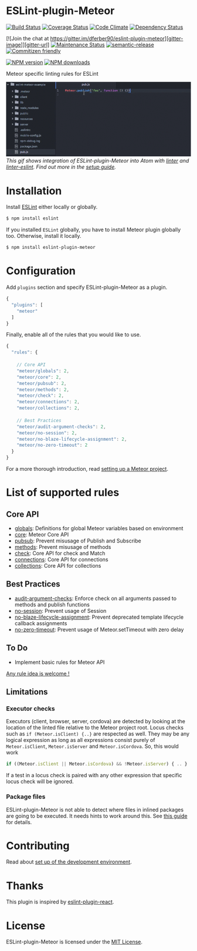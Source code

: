 # ESLint-plugin-Meteor

[![Build Status][travis-image]][travis-url]
[![Coverage Status][coverage-image]][coverage-url]
[![Code Climate][climate-image]][climate-url]
[![Dependency Status][deps-image]][deps-url]

[![Join the chat at https://gitter.im/dferber90/eslint-plugin-meteor][gitter-image]][gitter-url]
[![Maintenance Status][status-image]][status-url]
[![semantic-release][semantic-release-image]][semantic-release]
[![Commitizen friendly][commitizen-image]][commitizen]

[![NPM version][npm-image]][npm-url]
[![NPM downloads][npm-downloads-image]][npm-url]


Meteor specific linting rules for ESLint

![Example](docs/media/pub.gif)
*This gif shows integration of ESLint-plugin-Meteor into Atom with [linter](https://atom.io/packages/linter) and [linter-eslint](https://atom.io/packages/linter-eslint). Find out more in the [setup guide](docs/SETUP_DEVELOPMENT.md).*


# Installation

Install [ESLint](https://www.github.com/eslint/eslint) either locally or globally.

```sh
$ npm install eslint
```

If you installed `ESLint` globally, you have to install Meteor plugin globally too. Otherwise, install it locally.

```sh
$ npm install eslint-plugin-meteor
```

# Configuration

Add `plugins` section and specify ESLint-plugin-Meteor as a plugin.

```js
{
  "plugins": [
    "meteor"
  ]
}
```


Finally, enable all of the rules that you would like to use.

```js
{
  "rules": {

    // Core API
    "meteor/globals": 2,
    "meteor/core": 2,
    "meteor/pubsub": 2,
    "meteor/methods": 2,
    "meteor/check": 2,
    "meteor/connections": 2,
    "meteor/collections": 2,

    // Best Practices
    "meteor/audit-argument-checks": 2,
    "meteor/no-session": 2,
    "meteor/no-blaze-lifecycle-assignment": 2,
    "meteor/no-zero-timeout": 2
  }
}
```

For a more thorough introduction, read [setting up a Meteor project](docs/SETUP_DEVELOPMENT.md).

# List of supported rules

## Core API
* [globals](docs/rules/globals.md): Definitions for global Meteor variables based on environment
* [core](docs/rules/core.md): Meteor Core API
* [pubsub](docs/rules/pubsub.md): Prevent misusage of Publish and Subscribe
* [methods](docs/rules/methods.md): Prevent misusage of methods
* [check](docs/rules/check.md): Core API for check and Match
* [connections](docs/rules/connections.md): Core API for connections
* [collections](docs/rules/collections.md): Core API for collections

## Best Practices
* [audit-argument-checks](docs/rules/audit-argument-checks.md): Enforce check on all arguments passed to methods and publish functions
* [no-session](docs/rules/no-session.md): Prevent usage of Session
* [no-blaze-lifecycle-assignment](docs/rules/no-blaze-lifecycle-assignment.md): Prevent deprecated template lifecycle callback assignments
* [no-zero-timeout](docs/rules/no-zero-timeout.md): Prevent usage of Meteor.setTimeout with zero delay

## To Do

* Implement basic rules for Meteor API

[Any rule idea is welcome !](https://github.com/dferber90/eslint-plugin-meteor/issues)

## Limitations

### Executor checks
Executors (client, browser, server, cordova) are detected by looking at the location of the linted file relative to the Meteor project root. Locus checks such as `if (Meteor.isClient) {..}` are respected as well. They may be any logical expression as long as all expressions consist purely of `Meteor.isClient`, `Meteor.isServer` and `Meteor.isCordova`. So, this would work

```js
if ((Meteor.isClient || Meteor.isCordova) && !Meteor.isServer) { .. }
```

If a test in a locus check is paired with any other expression that specific locus check will be ignored.

### Package files

ESLint-plugin-Meteor is not able to detect where files in inlined packages are going to be executed. It needs hints to work around this. See [this guide](docs/SETUP_METEOR_PROJECT.md#packages) for details.

# Contributing

Read about [set up of the development environment](docs/SETUP_DEVELOPMENT.md).

# Thanks

This plugin is inspired by [eslint-plugin-react](https://github.com/yannickcr/eslint-plugin-react).

# License

ESLint-plugin-Meteor is licensed under the [MIT License](http://www.opensource.org/licenses/mit-license.php).


[gitter-image]: https://img.shields.io/badge/gitter-chat-e10079.svg?style=flat-square
[gitter-url]: https://gitter.im/dferber90/eslint-plugin-meteor?utm_source=badge&utm_medium=badge&utm_campaign=pr-badge&utm_content=badge

[npm-url]: https://npmjs.org/package/eslint-plugin-meteor
[npm-image]: http://img.shields.io/npm/v/eslint-plugin-meteor.svg?style=flat-square
[npm-downloads-image]: https://img.shields.io/npm/dt/eslint-plugin-meteor.svg?style=flat-square

[travis-url]: https://travis-ci.org/dferber90/eslint-plugin-meteor
[travis-image]: http://img.shields.io/travis/dferber90/eslint-plugin-meteor/master.svg?style=flat-square

[deps-url]: https://david-dm.org/dferber90/eslint-plugin-meteor
[deps-image]: https://img.shields.io/david/dev/dferber90/eslint-plugin-meteor.svg?style=flat-square

[coverage-url]: https://coveralls.io/github/dferber90/eslint-plugin-meteor?branch=master
[coverage-image]: http://img.shields.io/coveralls/dferber90/eslint-plugin-meteor/master.svg?style=flat-square

[climate-url]: https://codeclimate.com/github/dferber90/eslint-plugin-meteor
[climate-image]: http://img.shields.io/codeclimate/github/dferber90/eslint-plugin-meteor.svg?style=flat-square

[status-url]: https://github.com/dferber90/eslint-plugin-meteor/pulse
[status-image]: http://img.shields.io/badge/status-maintained-e10079.svg?style=flat-square

[semantic-release-image]: https://img.shields.io/badge/%20%20%F0%9F%93%A6%F0%9F%9A%80-semantic--release-e10079.svg?style=flat-square
[semantic-release]: https://github.com/semantic-release/semantic-release

[commitizen-image]: https://img.shields.io/badge/commitizen-friendly-e10079.svg?style=flat-square
[commitizen]: http://commitizen.github.io/cz-cli/
